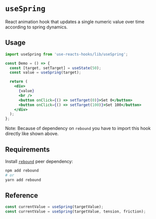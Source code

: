 # `useSpring`

React animation hook that updates a single numeric value over time according
to spring dynamics.

## Usage

```jsx
import useSpring from 'use-reacts-hooks/lib/useSpring';

const Demo = () => {
  const [target, setTarget] = useState(50);
  const value = useSpring(target);

  return (
    <div>
      {value}
      <br />
      <button onClick={() => setTarget(0)}>Set 0</button>
      <button onClick={() => setTarget(100)}>Set 100</button>
    </div>
  );
};
```

Note: Because of dependency on `rebound` you have to import this hook directly like shown above.

## Requirements

Install [`rebound`](https://github.com/facebook/rebound-js) peer dependency:

```bash
npm add rebound
# or
yarn add rebound
```

## Reference

```js
const currentValue = useSpring(targetValue);
const currentValue = useSpring(targetValue, tension, friction);
```
